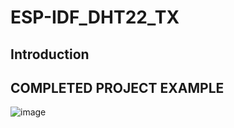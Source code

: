 # ESP-IDF_DHT22_TX
## Introduction 





## COMPLETED PROJECT EXAMPLE
![image](https://github.com/rudi547317/ESP-IDF_DHT22_TX/assets/133919829/0d16897e-867d-4298-a99f-3b3447507038)

